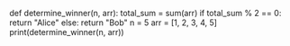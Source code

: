 
def determine_winner(n, arr):
    total_sum = sum(arr)
    if total_sum % 2 == 0:
        return "Alice"
    else:
        return "Bob"
n = 5
arr = [1, 2, 3, 4, 5]
print(determine_winner(n, arr))




